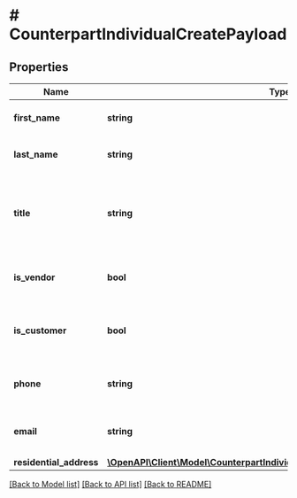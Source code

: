 # # CounterpartIndividualCreatePayload

## Properties

Name | Type | Description | Notes
------------ | ------------- | ------------- | -------------
**first_name** | **string** | The person&#39;s first name. |
**last_name** | **string** | The person&#39;s last name. |
**title** | **string** | The person&#39;s title or honorific. Examples: Mr., Ms., Dr., Prof. | [optional]
**is_vendor** | **bool** | Indicates if the counterpart is a vendor. |
**is_customer** | **bool** | Indicates if the counterpart is a customer. |
**phone** | **string** | The person&#39;s phone number. | [optional]
**email** | **string** | The person&#39;s email address. | [optional]
**residential_address** | [**\OpenAPI\Client\Model\CounterpartIndividualCreatePayloadResidentialAddress**](CounterpartIndividualCreatePayloadResidentialAddress.md) |  |

[[Back to Model list]](../../README.md#models) [[Back to API list]](../../README.md#endpoints) [[Back to README]](../../README.md)
